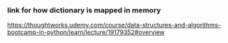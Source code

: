 ### link for how dictionary is mapped in memory
https://thoughtworks.udemy.com/course/data-structures-and-algorithms-bootcamp-in-python/learn/lecture/19179352#overview